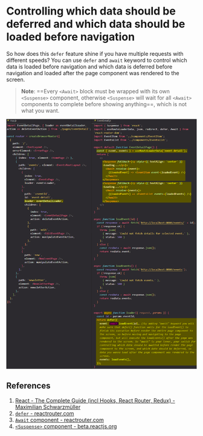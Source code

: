 # Controlling which data should be deferred and which data should be loaded before navigation

So how does this `defer` feature shine if you have multiple requests with different speeds? You can use `defer` and `await` keyword to control which data is loaded before navigation and which data is deferred before navigation and loaded after the page component was rendered to the screen.

>**Note**: ==Every `<Await>` block must be wrapped with its own `<Suspense>` component, otherwise `<Suspense>` will wait for all `<Await>` components to complete before showing anything==, which is not what you want.

![Deferring_data_fetching_with_defer1](../../img/Deferring_data_fetching_with_defer1.jpg)

## References

1. [React - The Complete Guide (incl Hooks, React Router, Redux) - Maximilian Schwarzmüller](https://www.udemy.com/course/react-the-complete-guide-incl-redux/)
2. [`defer` - reactrouter.com](https://reactrouter.com/en/main/utils/defer)
3. [`Await` component - reactrouter.com](https://reactrouter.com/en/main/components/await)
4. [`<Suspense>` component - beta.reactjs.org](https://beta.reactjs.org/reference/react/Suspense)